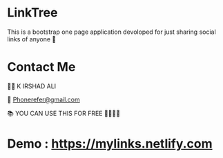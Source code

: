 # LinkTree
 This is a bootstrap one page application devoloped for just sharing social links of anyone 🙂
 
 
 # Contact Me
 
 🙋‍♂️ K IRSHAD ALI </br>
 
 📧 Phonerefer@gmail.com
 
 📚 YOU CAN USE THIS FOR FREE  🎊🎉🎉🎊
 
 # Demo : https://mylinks.netlify.com
 
